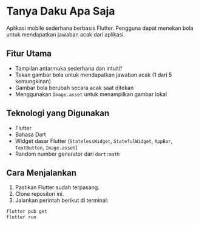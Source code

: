 # Tanya Daku Apa Saja 

Aplikasi mobile sederhana berbasis Flutter. Pengguna dapat menekan bola untuk mendapatkan jawaban acak dari aplikasi.

##  Fitur Utama

- Tampilan antarmuka sederhana dan intuitif
- Tekan gambar bola untuk mendapatkan jawaban acak (1 dari 5 kemungkinan)
- Gambar bola berubah secara acak saat ditekan
- Menggunakan `Image.asset` untuk menampilkan gambar lokal

##  Teknologi yang Digunakan

- Flutter
- Bahasa Dart
- Widget dasar Flutter (`StatelessWidget`, `StatefulWidget`, `AppBar`, `TextButton`, `Image.asset`)
- Random number generator dari `dart:math`


##  Cara Menjalankan

1. Pastikan Flutter sudah terpasang.
2. Clone repositori ini.
3. Jalankan perintah berikut di terminal:

```bash
flutter pub get
flutter run
